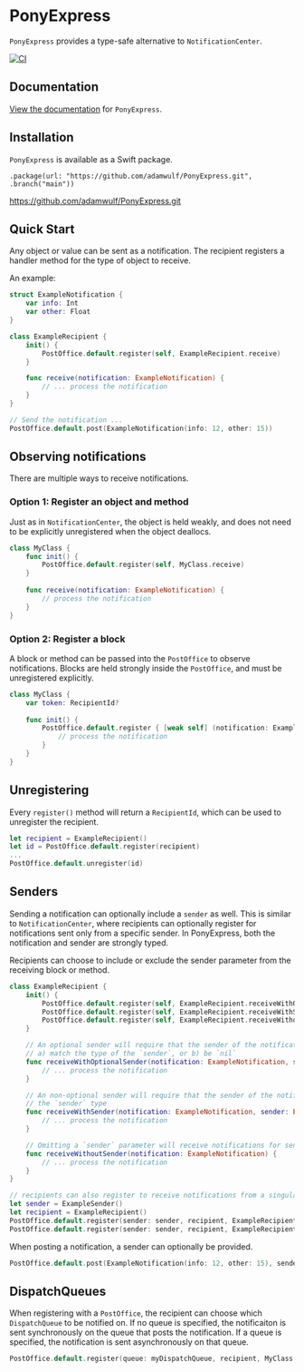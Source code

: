 # PonyExpress

`PonyExpress` provides a type-safe alternative to `NotificationCenter`.

[![CI](https://github.com/adamwulf/PonyExpress/actions/workflows/swift.yml/badge.svg)](https://github.com/adamwulf/PonyExpress/actions/workflows/swift.yml)

## Documentation

[View the documentation](https://adamwulf.github.io/PonyExpress/documentation/ponyexpress/) for `PonyExpress`.

## Installation

`PonyExpress` is available as a Swift package.

```
.package(url: "https://github.com/adamwulf/PonyExpress.git", .branch("main"))
```

https://github.com/adamwulf/PonyExpress.git

## Quick Start

Any object or value can be sent as a notification. The recipient registers a handler
method for the type of object to receive.

An example:

```swift
struct ExampleNotification {
    var info: Int
    var other: Float
}

class ExampleRecipient {
    init() {
        PostOffice.default.register(self, ExampleRecipient.receive)
    }

    func receive(notification: ExampleNotification) {
        // ... process the notification
    }
}

// Send the notification ...
PostOffice.default.post(ExampleNotification(info: 12, other: 15))
```

## Observing notifications

There are multiple ways to receive notifications.

### Option 1: Register an object and method

Just as in `NotificationCenter`, the object is held weakly, and does not need to
be explicitly unregistered when the object deallocs. 

```swift
class MyClass {
    func init() {
        PostOffice.default.register(self, MyClass.receive) 
    }
    
    func receive(notification: ExampleNotification) {
        // process the notification
    }
}
```

### Option 2: Register a block

A block or method can be passed into the ``PostOffice`` to observe notifications. Blocks
are held strongly inside the ``PostOffice``, and must be unregistered explicitly.

```swift
class MyClass {
    var token: RecipientId? 
    
    func init() {
        PostOffice.default.register { [weak self] (notification: ExampleNotification) in
            // process the notification
        }
    }
}
```

## Unregistering

Every `register()` method will return a `RecipientId`, which can be used to unregister the
recipient.


```swift
let recipient = ExampleRecipient()
let id = PostOffice.default.register(recipient)
...
PostOffice.default.unregister(id)
```

## Senders

Sending a notification can optionally include a `sender` as well. This is similar to `NotificationCenter`,
where recipients can optionally register for notifications sent only from a specific sender. In PonyExpress,
both the notification and sender are strongly typed.

Recipients can choose to include or exclude the sender parameter from the receiving block or method.

```swift
class ExampleRecipient {
    init() {
        PostOffice.default.register(self, ExampleRecipient.receiveWithOptionalSender)
        PostOffice.default.register(self, ExampleRecipient.receiveWithSender)
        PostOffice.default.register(self, ExampleRecipient.receiveWithoutSender)
    }

    // An optional sender will require that the sender of the notification either
    // a) match the type of the `sender`, or b) be `nil`
    func receiveWithOptionalSender(notification: ExampleNotification, sender: ExampleSender?) {
        // ... process the notification
    }

    // An non-optional sender will require that the sender of the notification either match
    // the `sender` type
    func receiveWithSender(notification: ExampleNotification, sender: ExampleSender) {
        // ... process the notification
    }

    // Omitting a `sender` parameter will receive notifications for senders of any type, even nil senders
    func receiveWithoutSender(notification: ExampleNotification) {
        // ... process the notification
    }
}

// recipients can also register to receive notifications from a singular exact-match sender
let sender = ExampleSender()
let recipient = ExampleRecipient()
PostOffice.default.register(sender: sender, recipient, ExampleRecipient.receiveWithSender) 
PostOffice.default.register(sender: sender, recipient, ExampleRecipient.receiveWithoutSender) 
```

When posting a notification, a sender can optionally be provided.

```swift
PostOffice.default.post(ExampleNotification(info: 12, other: 15), sender: sender)
```

## DispatchQueues

When registering with a ``PostOffice``, the recipient can choose which `DispatchQueue` to be notified on.
If no queue is specified, the notificaiton is sent synchronously on the queue that posts the notification. If
a queue is specified, the notification is sent asynchronously on that queue.

```swift
PostOffice.default.register(queue: myDispatchQueue, recipient, MyClass.receive) 
```
